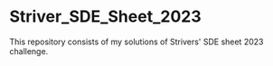 # Striver_SDE_Sheet_2023
This repository consists of my solutions of Strivers' SDE sheet 2023 challenge.
